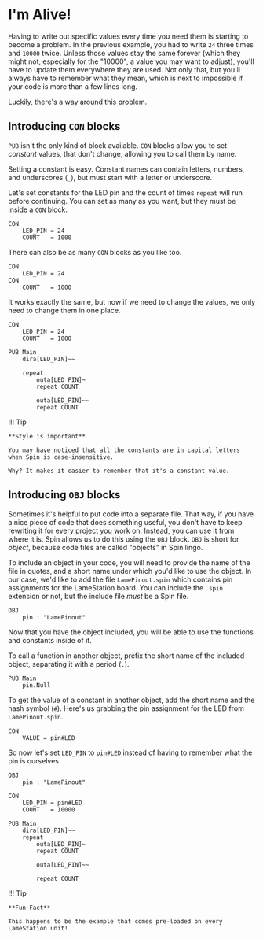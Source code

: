 # I'm Alive!

Having to write out specific values every time you need them is starting to become a problem. In the previous example, you had to write `24` three times and `10000` twice. Unless those values stay the same forever (which they might not, especially for the "10000", a value you may want to adjust), you'll have to update them everywhere they are used. Not only that, but you'll always have to remember what they mean, which is next to impossible if your code is more than a few lines long.

Luckily, there's a way around this problem.

## Introducing `CON` blocks

`PUB` isn't the only kind of block available. `CON` blocks allow you to set _constant_ values, that don't change, allowing you to call them by name.

Setting a constant is easy. Constant names can contain letters, numbers, and underscores (`_`), but must start with a letter or underscore.

Let's set constants for the LED pin and the count of times `repeat` will run before continuing. You can set as many as you want, but they must be inside a `CON` block.

```spin
CON
    LED_PIN = 24
    COUNT   = 1000
```

There can also be as many `CON` blocks as you like too.

```spin
CON
    LED_PIN = 24
CON
    COUNT   = 1000
```

It works exactly the same, but now if we need to change the values, we only need to change them in one place.

```spin
CON
    LED_PIN = 24
    COUNT   = 1000

PUB Main
    dira[LED_PIN]~~

    repeat
        outa[LED_PIN]~
        repeat COUNT

        outa[LED_PIN]~~
        repeat COUNT
```

!!! Tip

    **Style is important**

    You may have noticed that all the constants are in capital letters when Spin is case-insensitive.

    Why? It makes it easier to remember that it's a constant value.

## Introducing `OBJ` blocks

Sometimes it's helpful to put code into a separate file. That way, if you have a nice piece of code that does something useful, you don't have to keep rewriting it for every project you work on. Instead, you can use it from where it is. Spin allows us to do this using the `OBJ` block. `OBJ` is short for _object_, because code files are called "objects" in Spin lingo.

To include an object in your code, you will need to provide the name of the file in quotes, and a short name under which you'd like to use the object. In our case, we'd like to add the file `LamePinout.spin` which contains pin assignments for the LameStation board. You can include the `.spin` extension or not, but the include file _must_ be a Spin file.

```spin
OBJ
    pin : "LamePinout"
```

Now that you have the object included, you will be able to use the functions and constants inside of it.

To call a function in another object, prefix the short name of the included object, separating it with a period (`.`).

```spin
PUB Main
    pin.Null
```

To get the value of a constant in another object, add the short name and the hash symbol (`#`). Here's us grabbing the pin assignment for the LED from `LamePinout.spin`.

```spin
CON
    VALUE = pin#LED
```

So now let's set `LED_PIN` to `pin#LED` instead of having to remember what the pin is ourselves.

```{.spin title="ImAlive.spin"}
OBJ
    pin : "LamePinout"

CON
    LED_PIN = pin#LED
    COUNT   = 10000

PUB Main
    dira[LED_PIN]~~
    repeat
        outa[LED_PIN]~
        repeat COUNT

        outa[LED_PIN]~~

        repeat COUNT
```

!!! Tip

    **Fun Fact**

    This happens to be the example that comes pre-loaded on every LameStation unit!
